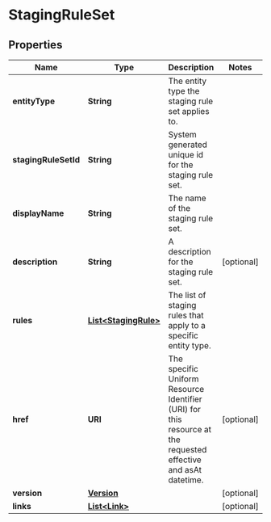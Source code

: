 

# StagingRuleSet


## Properties

| Name | Type | Description | Notes |
|------------ | ------------- | ------------- | -------------|
|**entityType** | **String** | The entity type the staging rule set applies to. |  |
|**stagingRuleSetId** | **String** | System generated unique id for the staging rule set. |  |
|**displayName** | **String** | The name of the staging rule set. |  |
|**description** | **String** | A description for the staging rule set. |  [optional] |
|**rules** | [**List&lt;StagingRule&gt;**](StagingRule.md) | The list of staging rules that apply to a specific entity type. |  |
|**href** | **URI** | The specific Uniform Resource Identifier (URI) for this resource at the requested effective and asAt datetime. |  [optional] |
|**version** | [**Version**](Version.md) |  |  [optional] |
|**links** | [**List&lt;Link&gt;**](Link.md) |  |  [optional] |



